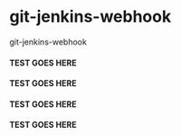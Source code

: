 # git-jenkins-webhook
git-jenkins-webhook

#### TEST GOES HERE ###
#### TEST GOES HERE ###
#### TEST GOES HERE ###
#### TEST GOES HERE ###
